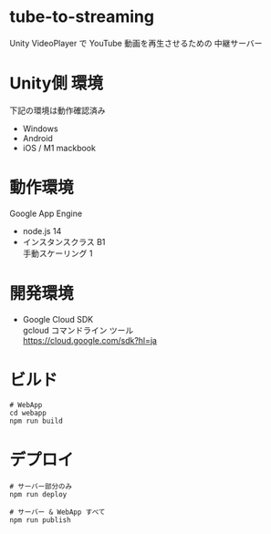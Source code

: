 # tube-to-streaming

Unity VideoPlayer で YouTube 動画を再生させるための 中継サーバー 

# Unity側 環境
下記の環境は動作確認済み
- Windows
- Android
- iOS / M1 mackbook 

# 動作環境
Google App Engine 
- node.js 14
- インスタンスクラス B1  
  手動スケーリング 1

# 開発環境
- Google Cloud SDK  
  gcloud コマンドライン ツール  
  https://cloud.google.com/sdk?hl=ja  

# ビルド
```
# WebApp
cd webapp
npm run build
```

# デプロイ

```
# サーバー部分のみ
npm run deploy

# サーバー & WebApp すべて
npm run publish
```
